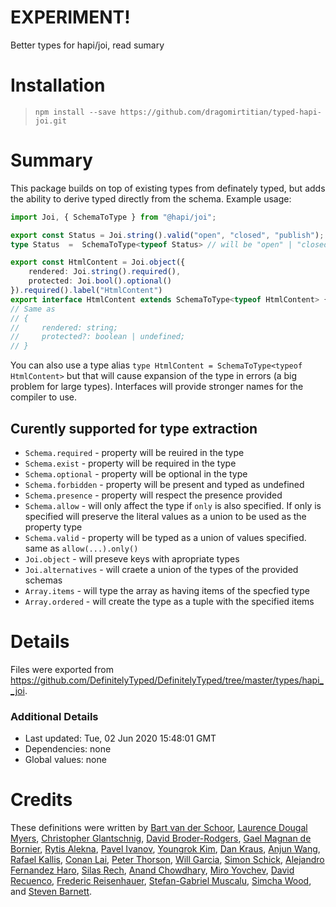 # EXPERIMENT!
Better types for hapi/joi, read sumary 
# Installation
> `npm install --save https://github.com/dragomirtitian/typed-hapi-joi.git`

# Summary
This package builds on top of existing types from definately typed, but adds the ability to derive typed directly from the schema.
Example usage: 
```ts
import Joi, { SchemaToType } from "@hapi/joi";

export const Status = Joi.string().valid("open", "closed", "publish");
type Status  =  SchemaToType<typeof Status> // will be "open" | "closed" | "publish"

export const HtmlContent = Joi.object({
    rendered: Joi.string().required(),
    protected: Joi.bool().optional()
}).required().label("HtmlContent")
export interface HtmlContent extends SchemaToType<typeof HtmlContent> { }
// Same as
// {
//     rendered: string;
//     protected?: boolean | undefined;
// }
```
You can also use a type alias `type HtmlContent = SchemaToType<typeof HtmlContent>` but that will cause expansion of the type in errors (a big problem for large types). Interfaces will provide stronger names for the compiler to use.

## Curently supported for type extraction
- `Schema.required` - property will be reuired in the type
- `Schema.exist` - property will be required in the type
- `Schema.optional` - property will be optional in the type
- `Schema.forbidden` - property will be present and typed as undefined
- `Schema.presence` - property will respect the presence provided
- `Schema.allow` - will only affect the type if `only` is also specified. If only is specified will preserve the literal values as a union to be used as the property type
- `Schema.valid` - property will be typed as a union of values specified. same as `allow(...).only()`
- `Joi.object` - will preseve keys with apropriate types
- `Joi.alternatives` - will craete a union of the types of the provided schemas
- `Array.items` - will type the array as having items of the specfied type
- `Array.ordered` - will create the type as a tuple with the specified items




# Details
Files were exported from https://github.com/DefinitelyTyped/DefinitelyTyped/tree/master/types/hapi__joi.

### Additional Details
 * Last updated: Tue, 02 Jun 2020 15:48:01 GMT
 * Dependencies: none
 * Global values: none

# Credits
These definitions were written by [Bart van der Schoor](https://github.com/Bartvds), [Laurence Dougal Myers](https://github.com/laurence-myers), [Christopher Glantschnig](https://github.com/cglantschnig), [David Broder-Rodgers](https://github.com/DavidBR-SW), [Gael Magnan de Bornier](https://github.com/GaelMagnan), [Rytis Alekna](https://github.com/ralekna), [Pavel Ivanov](https://github.com/schfkt), [Youngrok Kim](https://github.com/rokoroku), [Dan Kraus](https://github.com/dankraus), [Anjun Wang](https://github.com/wanganjun), [Rafael Kallis](https://github.com/rafaelkallis), [Conan Lai](https://github.com/aconanlai), [Peter Thorson](https://github.com/zaphoyd), [Will Garcia](https://github.com/thewillg), [Simon Schick](https://github.com/SimonSchick), [Alejandro Fernandez Haro](https://github.com/afharo), [Silas Rech](https://github.com/lenovouser), [Anand Chowdhary](https://github.com/AnandChowdhary), [Miro Yovchev](https://github.com/myovchev), [David Recuenco](https://github.com/RecuencoJones), [Frederic Reisenhauer](https://github.com/freisenhauer), [Stefan-Gabriel Muscalu](https://github.com/legraphista), [Simcha Wood](https://github.com/SimchaWood), and [Steven Barnett](https://github.com/stevendesu).
